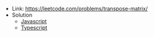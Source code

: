 - Link: https://leetcode.com/problems/transpose-matrix/
- Solution
  - [Javascript](index.js)
  - [Typescript](index.ts)